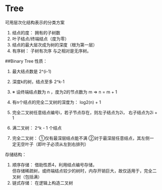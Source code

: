# Tree
可用层次化结构表示的分类方案

1. 结点的度： 拥有的子树数
2. 叶子结点/终端结点（度为零）
3. 结点的最大层次成为树的深度（根为第一层）
4. 有序树： 子树有次序   与之相对是无序树。

##Binary Tree
性质：
1. 最大结点数是 2^(i-1)
2. 深度k的树，结点至多 2^k-1
3. ※  设终端结点数为 n ，度为2的节点数为 m => n = m + 1	
4. 有n个结点的完全二叉树的深度为： log2(n) + 1
5. 完全二叉树任意结点编号i，若子节点存在，则左子结点为2i， 右子结点为2i + 1 

1. 满二叉树： 2^k - 1 个结点
2. 完全二叉树： ①仅有最深层结点能不满 ②对于最深层任意结点，其左侧一定无空叶子（即叶子必须从左到右排列）

存储结构：
1. 顺序存储： 借助性质4，利用结点编号存储，  
但存储稀疏树，或终端结点较少的树时，内存开销巨大，故仅适用于，完全二叉树（包括满）
2. 链式存储： 在逻辑上构造二叉树
